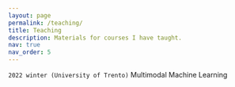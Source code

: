 ```yaml
---
layout: page
permalink: /teaching/
title: Teaching
description: Materials for courses I have taught. 
nav: true
nav_order: 5
---
```


`2022 winter (University of Trento)` Multimodal Machine Learning
